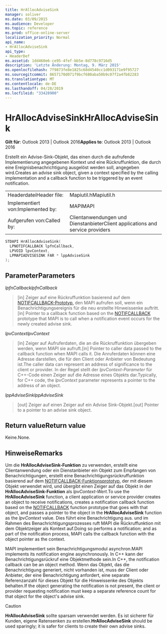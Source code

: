 ```yaml
---
title: HrAllocAdviseSink
manager: soliver
ms.date: 03/09/2015
ms.audience: Developer
ms.topic: reference
ms.prod: office-online-server
localization_priority: Normal
api_name:
- HrAllocAdviseSink
api_type:
- HeaderDef
ms.assetid: 1dd460e6-ce95-4fef-bb5e-8d778c9716d5
description: 'Letzte Änderung: Montag, 9. März 2015'
ms.openlocfilehash: 7f9873fe8e1825c68d4540cc1d093171e9f95727
ms.sourcegitcommit: 8657170d071f9bcf680aba50b9c07f2a4fb82283
ms.translationtype: MT
ms.contentlocale: de-DE
ms.lasthandoff: 04/28/2019
ms.locfileid: "33428900"
---
```

# <a name="hrallocadvisesink"></a><span data-ttu-id="f62a5-103">HrAllocAdviseSink</span><span class="sxs-lookup"><span data-stu-id="f62a5-103">HrAllocAdviseSink</span></span>

  
  
<span data-ttu-id="f62a5-104">**Gilt für**: Outlook 2013 | Outlook 2016</span><span class="sxs-lookup"><span data-stu-id="f62a5-104">**Applies to**: Outlook 2013 | Outlook 2016</span></span> 
  
<span data-ttu-id="f62a5-105">Erstellt ein Advise-Sink-Objekt, das einen durch die aufrufende Implementierung angegebenen Kontext und eine Rückruffunktion, die durch eine Ereignisbenachrichtigung ausgelöst werden soll, angegeben wird.</span><span class="sxs-lookup"><span data-stu-id="f62a5-105">Creates an advise sink object, given a context specified by the calling implementation and a callback function to be triggered by an event notification.</span></span> 
  
|||
|:-----|:-----|
|<span data-ttu-id="f62a5-106">Headerdatei</span><span class="sxs-lookup"><span data-stu-id="f62a5-106">Header file:</span></span>  <br/> |<span data-ttu-id="f62a5-107">Mapiutil.h</span><span class="sxs-lookup"><span data-stu-id="f62a5-107">Mapiutil.h</span></span>  <br/> |
|<span data-ttu-id="f62a5-108">Implementiert von:</span><span class="sxs-lookup"><span data-stu-id="f62a5-108">Implemented by:</span></span>  <br/> |<span data-ttu-id="f62a5-109">MAPI</span><span class="sxs-lookup"><span data-stu-id="f62a5-109">MAPI</span></span>  <br/> |
|<span data-ttu-id="f62a5-110">Aufgerufen von:</span><span class="sxs-lookup"><span data-stu-id="f62a5-110">Called by:</span></span>  <br/> |<span data-ttu-id="f62a5-111">Clientanwendungen und Dienstanbieter</span><span class="sxs-lookup"><span data-stu-id="f62a5-111">Client applications and service providers</span></span>  <br/> |
   
```cpp
STDAPI HrAllocAdviseSink(
  LPNOTIFCALLBACK lpfnCallback,
  LPVOID lpvContext,
  LPMAPIADVISESINK FAR * lppAdviseSink
);
```

## <a name="parameters"></a><span data-ttu-id="f62a5-112">Parameter</span><span class="sxs-lookup"><span data-stu-id="f62a5-112">Parameters</span></span>

 <span data-ttu-id="f62a5-113">_lpfnCallback_</span><span class="sxs-lookup"><span data-stu-id="f62a5-113">_lpfnCallback_</span></span>
  
> <span data-ttu-id="f62a5-114">[in] Zeiger auf eine Rückruffunktion basierend auf dem [NOTIFCALLBACK-Prototyp,](notifcallback.md) den MAPI aufrufen soll, wenn ein Benachrichtigungsereignis für die neu erstellte Hinweissenke auftritt.</span><span class="sxs-lookup"><span data-stu-id="f62a5-114">[in] Pointer to a callback function based on the [NOTIFCALLBACK](notifcallback.md) prototype that MAPI is to call when a notification event occurs for the newly created advise sink.</span></span> 
    
 <span data-ttu-id="f62a5-115">_lpvContext_</span><span class="sxs-lookup"><span data-stu-id="f62a5-115">_lpvContext_</span></span>
  
> <span data-ttu-id="f62a5-116">[in] Zeiger auf Aufruferdaten, die an die Rückruffunktion übergeben werden, wenn MAPI sie aufruft.</span><span class="sxs-lookup"><span data-stu-id="f62a5-116">[in] Pointer to caller data passed to the callback function when MAPI calls it.</span></span> <span data-ttu-id="f62a5-117">Die Anruferdaten können eine Adresse darstellen, die für den Client oder Anbieter von Bedeutung ist.</span><span class="sxs-lookup"><span data-stu-id="f62a5-117">The caller data can represent an address of significance to the client or provider.</span></span> <span data-ttu-id="f62a5-118">In der Regel stellt der  _lpvContext-Parameter_ für C++-Code einen Zeiger auf die Adresse eines Objekts dar.</span><span class="sxs-lookup"><span data-stu-id="f62a5-118">Typically, for C++ code, the  _lpvContext_ parameter represents a pointer to the address of an object.</span></span> 
    
 <span data-ttu-id="f62a5-119">_lppAdviseSink_</span><span class="sxs-lookup"><span data-stu-id="f62a5-119">_lppAdviseSink_</span></span>
  
> <span data-ttu-id="f62a5-120">[out] Zeiger auf einen Zeiger auf ein Advise Sink-Objekt.</span><span class="sxs-lookup"><span data-stu-id="f62a5-120">[out] Pointer to a pointer to an advise sink object.</span></span>
    
## <a name="return-value"></a><span data-ttu-id="f62a5-121">Return value</span><span class="sxs-lookup"><span data-stu-id="f62a5-121">Return value</span></span>

<span data-ttu-id="f62a5-122">Keine.</span><span class="sxs-lookup"><span data-stu-id="f62a5-122">None.</span></span>
  
## <a name="remarks"></a><span data-ttu-id="f62a5-123">Hinweise</span><span class="sxs-lookup"><span data-stu-id="f62a5-123">Remarks</span></span>

<span data-ttu-id="f62a5-124">Um die **HrAllocAdviseSink-Funktion** zu verwenden, erstellt eine Clientanwendung oder ein Dienstanbieter ein Objekt zum Empfangen von Benachrichtigungen, erstellt eine Benachrichtigungsrückruffunktion basierend auf dem [NOTIFCALLBACK-Funktionsprototyp,](notifcallback.md) der mit diesem Objekt verwendet wird, und übergibt einen Zeiger auf das Objekt in der **HrAllocAdviseSink-Funktion** als _lpvContext-Wert._</span><span class="sxs-lookup"><span data-stu-id="f62a5-124">To use the **HrAllocAdviseSink** function, a client application or service provider creates an object to receive notifications, creates a notification callback function based on the [NOTIFCALLBACK](notifcallback.md) function prototype that goes with that object, and passes a pointer to the object in the **HrAllocAdviseSink** function as the  _lpvContext_ value.</span></span> <span data-ttu-id="f62a5-125">Dies führt eine Benachrichtigung aus. und im Rahmen des Benachrichtigungsprozesses ruft MAPI die Rückruffunktion mit dem Objektzeiger als Kontext auf.</span><span class="sxs-lookup"><span data-stu-id="f62a5-125">Doing so performs a notification; and as part of the notification process, MAPI calls the callback function with the object pointer as the context.</span></span> 
  
<span data-ttu-id="f62a5-126">MAPI implementiert sein Benachrichtigungsmodul asynchron.</span><span class="sxs-lookup"><span data-stu-id="f62a5-126">MAPI implements its notification engine asynchronously.</span></span> <span data-ttu-id="f62a5-127">In C++ kann der Benachrichtigungsrückruf eine Objektmethode sein.</span><span class="sxs-lookup"><span data-stu-id="f62a5-127">In C++, the notification callback can be an object method.</span></span> <span data-ttu-id="f62a5-128">Wenn das Objekt, das die Benachrichtigung generiert, nicht vorhanden ist, muss der Client oder Anbieter, der eine Benachrichtigung anfordert, eine separate Referenzanzahl für dieses Objekt für die Hinweissenke des Objekts behalten.</span><span class="sxs-lookup"><span data-stu-id="f62a5-128">If the object generating the notification is not present, the client or provider requesting notification must keep a separate reference count for that object for the object's advise sink.</span></span> 
  
> [!CAUTION]
> <span data-ttu-id="f62a5-129">**HrAllocAdviseSink** sollte sparsam verwendet werden. Es ist sicherer für Kunden, eigene Ratensenken zu erstellen.</span><span class="sxs-lookup"><span data-stu-id="f62a5-129">**HrAllocAdviseSink** should be used sparingly; it is safer for clients to create their own advise sinks.</span></span> 
  

